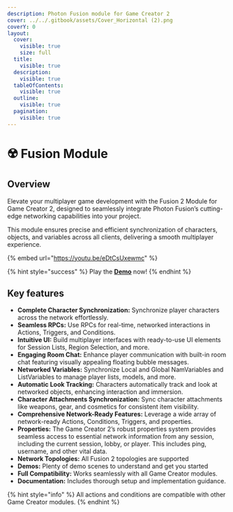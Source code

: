 ```yaml
---
description: Photon Fusion module for Game Creator 2
cover: ../../.gitbook/assets/Cover_Horizontal (2).png
coverY: 0
layout:
  cover:
    visible: true
    size: full
  title:
    visible: true
  description:
    visible: true
  tableOfContents:
    visible: true
  outline:
    visible: true
  pagination:
    visible: true
---
```


# ☢️ Fusion Module

## Overview

Elevate your multiplayer game development with the Fusion 2 Module for Game Creator 2, designed to seamlessly integrate Photon Fusion’s cutting-edge networking capabilities into your project.

This module ensures precise and efficient synchronization of characters, objects, and variables across all clients, delivering a smooth multiplayer experience.

{% embed url="https://youtu.be/eDtCsUxewmc" %}

{% hint style="success" %}
Play the [**Demo**](https://hjupter.itch.io/fusion-gamecreator-2) now!
{% endhint %}



## Key features&#x20;

* **Complete Character Synchronization:** Synchronize player characters across the network effortlessly.
* **Seamless RPCs:** Use RPCs for real-time, networked interactions in Actions, Triggers, and Conditions.
* **Intuitive UI:** Build multiplayer interfaces with ready-to-use UI elements for Session Lists, Region Selection, and more.
* **Engaging Room Chat:** Enhance player communication with built-in room chat featuring visually appealing floating bubble messages.
* **Networked Variables:** Synchronize Local and Global NamVariables and ListVariables to manage player lists, models, and more.
* **Automatic Look Tracking:** Characters automatically track and look at networked objects, enhancing interaction and immersion.
* **Character Attachments Synchronization:** Sync character attachments like weapons, gear, and cosmetics for consistent item visibility.
* **Comprehensive Network-Ready Features:** Leverage a wide array of network-ready Actions, Conditions, Triggers, and properties.
* **Properties:** The Game Creator 2’s robust properties system provides seamless access to essential network information from any session, including the current session, lobby, or player. This includes ping, username, and other vital data.
* **Network Topologies:** All Fusion 2 topologies are supported
* **Demos:** Plenty of demo scenes to understand and get you started
* **Full Compatibility:** Works seamlessly with all Game Creator modules.
* **Documentation:** Includes thorough setup and implementation guidance.



{% hint style="info" %}
All actions and conditions are compatible with other Game Creator modules.
{% endhint %}

